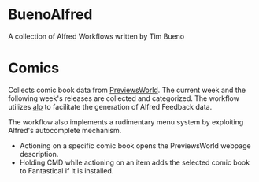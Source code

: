 BuenoAlfred
===========

A collection of Alfred Workflows written by Tim Bueno

Comics
======
Collects comic book data from [PreviewsWorld](http://www.previewsworld.com). The current week and the following week's releases are collected and categorized. The workflow utilizes [alp](https://github.com/phyllisstein/alp) to facilitate the generation of Alfred Feedback data.

The workflow also implements a rudimentary menu system by exploiting Alfred's autocomplete mechanism.

* Actioning on a specific comic book opens the PreviewsWorld webpage description.
* Holding CMD while actioning on an item adds the selected comic book to Fantastical if it is installed.
